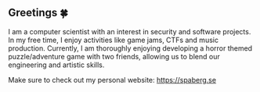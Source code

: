 ##  Greetings  🍀

I am a computer scientist with an interest in security and software projects. In my free time, I enjoy activities like game jams, CTFs and music production. Currently, I am thoroughly enjoying developing a horror themed puzzle/adventure game with two friends, allowing us to blend our engineering and artistic skills.

Make sure to check out my personal website: https://spaberg.se
